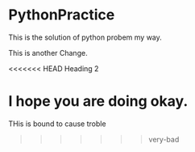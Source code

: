 # PythonPractice
This is the solution of python probem my way.

This is another Change.

<<<<<<< HEAD
Heading 2

I hope you are doing okay.
=======
THis is bound to cause troble
>>>>>>> very-bad

